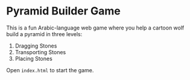 # Pyramid Builder Game

This is a fun Arabic-language web game where you help a cartoon wolf build a pyramid in three levels:

1. Dragging Stones
2. Transporting Stones
3. Placing Stones

Open `index.html` to start the game.